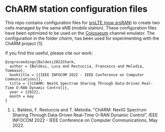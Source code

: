 # ChARM station configuration files

This repo contains configuration files for [srsLTE (now srsRAN)](https://github.com/srsran/srsRAN) to create two cells managed by the same eNB (mobile station).
These configuration files have been optimized to be used on the [Colosseum](https://www.northeastern.edu/colosseum/) channel emulator.
The configuration in the folder _charm_, has been used for experimenting with the ChARM project [1].

If you find this useful, please cite our work:

```
@inproceedings{Baldesi2022Charm,
  author = {Baldesi, Luca and Restuccia, Francesco and Melodia, Tommaso},
  booktitle = {{IEEE INFOCOM 2022 - IEEE Conference on Computer Communications}},
  title = {{ChARM: NextG Spectrum Sharing Through Data-Driven Real-Time O-RAN Dynamic Control}},
  year = {2022},
  month = may 
}
```

1. L. Baldesi, F. Restuccia and T. Melodia. "ChARM: NextG Spectrum Sharing Through Data-Driven Real-Time O-RAN Dynamic Control", IEEE INFOCOM 2022 - IEEE Conference on Computer Communications, May 2022.

